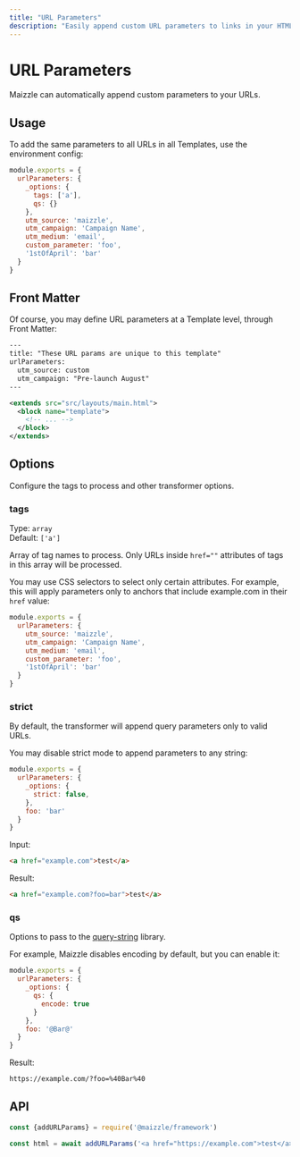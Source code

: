 ```yaml
---
title: "URL Parameters"
description: "Easily append custom URL parameters to links in your HTML email template"
---
```


# URL Parameters

Maizzle can automatically append custom parameters to your URLs.

## Usage

To add the same parameters to all URLs in all Templates, use the environment config:

<code-sample title="config.js">

  ```js
  module.exports = {
    urlParameters: {
      _options: {
        tags: ['a'],
        qs: {}
      },
      utm_source: 'maizzle',
      utm_campaign: 'Campaign Name',
      utm_medium: 'email',
      custom_parameter: 'foo',
      '1stOfApril': 'bar'
    }
  }
  ```

</code-sample>

## Front Matter

Of course, you may define URL parameters at a Template level, through Front Matter:

<code-sample title="src/templates/example.html">

  ```xml
  ---
  title: "These URL params are unique to this template"
  urlParameters:
    utm_source: custom
    utm_campaign: "Pre-launch August"
  ---

  <extends src="src/layouts/main.html">
    <block name="template">
      <!-- ... -->
    </block>
  </extends>
  ```

</code-sample>

## Options

Configure the tags to process and other transformer options.

### tags

Type: `array`
<br>
Default: `['a']`

Array of tag names to process. Only URLs inside `href=""` attributes of tags in this array will be processed.

You may use CSS selectors to select only certain attributes. For example, this will apply parameters only to anchors that include example.com in their `href` value:

<code-sample title="config.js">

  ```js
  module.exports = {
    urlParameters: {
      utm_source: 'maizzle',
      utm_campaign: 'Campaign Name',
      utm_medium: 'email',
      custom_parameter: 'foo',
      '1stOfApril': 'bar'
    }
  }
  ```

</code-sample>

### strict

By default, the transformer will append query parameters only to valid URLs.

You may disable strict mode to append parameters to any string:

<code-sample title="config.js">

  ```js
  module.exports = {
    urlParameters: {
      _options: {
        strict: false,
      },
      foo: 'bar'
    }
  }
  ```

</code-sample>

Input:

```html
<a href="example.com">test</a>
```

Result:

```html
<a href="example.com?foo=bar">test</a>
```

### qs

Options to pass to the [query-string](https://github.com/sindresorhus/query-string#stringifyobject-options) library.

For example, Maizzle disables encoding by default, but you can enable it:

<code-sample title="config.js">

  ```js
  module.exports = {
    urlParameters: {
      _options: {
        qs: {
          encode: true
        }
      },
      foo: '@Bar@'
    }
  }
  ```

</code-sample>

Result:

```xml
https://example.com/?foo=%40Bar%40
```

## API

<code-sample title="app.js">

  ```js
  const {addURLParams} = require('@maizzle/framework')

  const html = await addURLParams('<a href="https://example.com">test</a>', {utm_source: 'maizzle'})
  ```

</code-sample>
